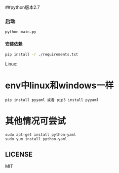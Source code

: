 

##python版本2.7

###  启动
```bash
python main.py
```


#### 安装依赖
```bash
pip install -r ./requirements.txt
```
  Linux:
  # env中linux和windows一样
    pip install pyyaml 或者 pip3 install pyyaml

  # 其他情况可尝试
    sudo apt-get install python-yaml
    sudo yum install python-yaml



## LICENSE

MIT




